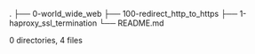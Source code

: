 .
├── 0-world_wide_web
├── 100-redirect_http_to_https
├── 1-haproxy_ssl_termination
└── README.md

0 directories, 4 files
